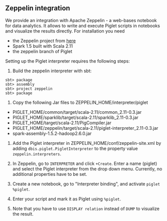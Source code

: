 ## Zeppelin integration

We provide an integration with Apache Zeppelin - a web-bases notebook
for data analytics. It allows to write and execute Piglet scripts in
notebooks and visualize the results directly. For installation you
need
* the Zeppelin project from [here](https://zeppelin.incubator.apache.org/)
* Spark 1.5 built with Scala 2.11
* the zeppelin branch of Piglet

Setting up the Piglet interpreter requires the following steps:
1. Build the zeppelin interpreter with sbt:
```
sbt> package
sbt> assembly
sbt> project zeppelin
sbt> package
```

1. Copy the following Jar files to ZEPPELIN_HOME/interpreter/piglet
  * PIGLET_HOME/common/target/scala-2.11/common_2.11-0.3.jar
  * PIGLET_HOME/sparklib/target/scala-2.11/sparklib_2.11-0.3.jar
  * PIGLET_HOME/target/scala-2.11/PigCompiler.jar
  * PIGLET_HOME/zeppelin/target/scala-2.11/piglet-interpreter_2.11-0.3.jar
  * spark-assembly-1.5.2-hadoop2.6.0.jar

1. Add the Piglet interpreter in ZEPPELIN_HOME/conf/zeppelin-site.xml
by adding `dbis.piglet.PigletInterpreter` to the property value
`zeppelin.interpreters`.

1. In Zeppelin, go to `INTERPRETER` and click `+Create`. Enter a name (piglet) 
and select the Piglet interpreter from the drop down menu. Currently, no 
additional properties have to be set.

1. Create a new notebook, go to "Interpreter binding", and activate
   `piglet %piglet`.

1. Enter your script and mark it as Piglet using `%piglet`.

1. Note that you have to use `DISPLAY relation` instead of `DUMP` to visualize the result.
